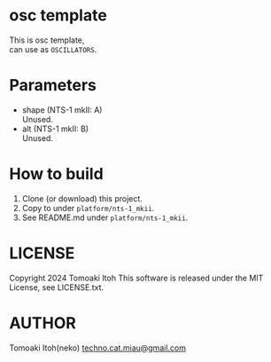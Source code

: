 # osc template
This is osc template,  
can use as `OSCILLATORS`.

# Parameters
- shape (NTS-1 mkII: A)  
Unused.
- alt (NTS-1 mkII: B)  
Unused.

# How to build
1. Clone (or download) this project.
1. Copy to under `platform/nts-1_mkii`.
1. See README.md under `platform/nts-1_mkii`.

# LICENSE
Copyright 2024 Tomoaki Itoh
This software is released under the MIT License, see LICENSE.txt.

# AUTHOR
Tomoaki Itoh(neko) techno.cat.miau@gmail.com
